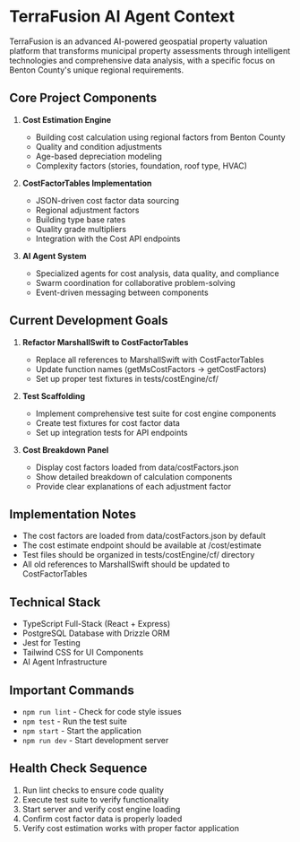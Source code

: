 # TerraFusion AI Agent Context

TerraFusion is an advanced AI-powered geospatial property valuation platform that transforms municipal property assessments through intelligent technologies and comprehensive data analysis, with a specific focus on Benton County's unique regional requirements.

## Core Project Components

1. **Cost Estimation Engine**
   - Building cost calculation using regional factors from Benton County
   - Quality and condition adjustments
   - Age-based depreciation modeling
   - Complexity factors (stories, foundation, roof type, HVAC)

2. **CostFactorTables Implementation**
   - JSON-driven cost factor data sourcing
   - Regional adjustment factors
   - Building type base rates
   - Quality grade multipliers
   - Integration with the Cost API endpoints

3. **AI Agent System**
   - Specialized agents for cost analysis, data quality, and compliance
   - Swarm coordination for collaborative problem-solving
   - Event-driven messaging between components

## Current Development Goals

1. **Refactor MarshallSwift to CostFactorTables**
   - Replace all references to MarshallSwift with CostFactorTables
   - Update function names (getMsCostFactors → getCostFactors)
   - Set up proper test fixtures in tests/costEngine/cf/

2. **Test Scaffolding**
   - Implement comprehensive test suite for cost engine components
   - Create test fixtures for cost factor data
   - Set up integration tests for API endpoints

3. **Cost Breakdown Panel**
   - Display cost factors loaded from data/costFactors.json
   - Show detailed breakdown of calculation components
   - Provide clear explanations of each adjustment factor

## Implementation Notes

- The cost factors are loaded from data/costFactors.json by default
- The cost estimate endpoint should be available at /cost/estimate
- Test files should be organized in tests/costEngine/cf/ directory
- All old references to MarshallSwift should be updated to CostFactorTables

## Technical Stack

- TypeScript Full-Stack (React + Express)
- PostgreSQL Database with Drizzle ORM
- Jest for Testing
- Tailwind CSS for UI Components
- AI Agent Infrastructure

## Important Commands

- `npm run lint` - Check for code style issues
- `npm test` - Run the test suite
- `npm start` - Start the application
- `npm run dev` - Start development server

## Health Check Sequence

1. Run lint checks to ensure code quality
2. Execute test suite to verify functionality
3. Start server and verify cost engine loading
4. Confirm cost factor data is properly loaded
5. Verify cost estimation works with proper factor application